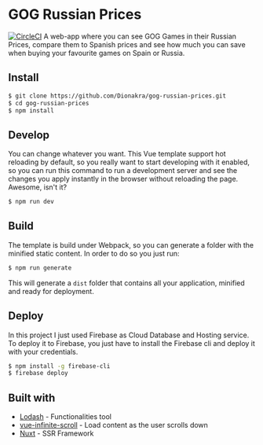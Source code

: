 # GOG Russian Prices
 [![CircleCI](https://circleci.com/gh/Dionakra/gog-russian-prices/tree/master.svg?style=svg)](https://circleci.com/gh/Dionakra/gog-russian-prices/tree/master)
A web-app where you can see GOG Games in their Russian Prices, compare them to Spanish prices and see how much you can save when buying your favourite games on Spain or Russia.

## Install
``` bash
$ git clone https://github.com/Dionakra/gog-russian-prices.git
$ cd gog-russian-prices
$ npm install
```

## Develop
You can change whatever you want. This Vue template support hot reloading by default, so you really want to start developing with it enabled, so you can run this command to run a development server and see the changes you apply instantly in the browser without reloading the page. Awesome, isn't it?
``` bash
$ npm run dev
```

## Build
The template is build under Webpack, so you can generate a folder with the minified static content. In order to do so you just run:
``` bash
$ npm run generate
```

This will generate a `dist` folder that contains all your application, minified and ready for deployment.

## Deploy
In this project I just used Firebase as Cloud Database and Hosting service. To deploy it to Firebase, you just have to install the Firebase cli and deploy it with your credentials.
``` bash
$ npm install -g firebase-cli
$ firebase deploy
```

## Built with
* [Lodash](https://github.com/lodash/lodash) - Functionalities tool
* [vue-infinite-scroll](https://github.com/ElemeFE/vue-infinite-scroll) - Load content as the user scrolls down
* [Nuxt](https://nuxtjs.org/) - SSR Framework

